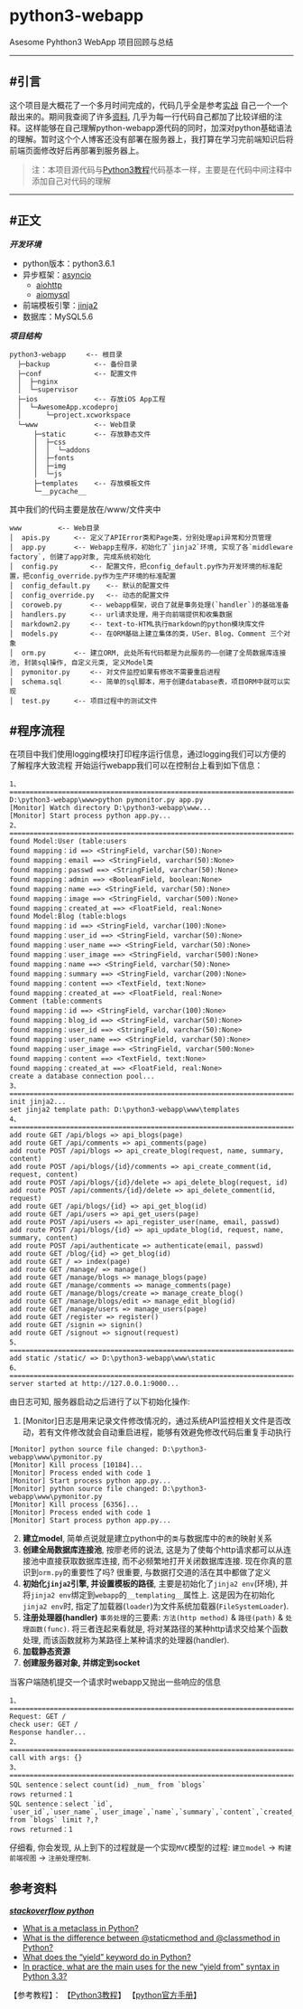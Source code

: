 # python3-webapp
 
Asesome Pyhthon3 WebApp 项目回顾与总结

***

## #引言

这个项目是大概花了一个多月时间完成的，代码几乎全是参考[实战](http://www.liaoxuefeng.com/wiki/0014316089557264a6b348958f449949df42a6d3a2e542c000/001432170876125c96f6cc10717484baea0c6da9bee2be4000) 自己一个一个敲出来的。期间我查阅了许多[资料](#reference), 几乎为每一行代码自己都加了比较详细的注释。这样能够在自己理解python-webapp源代码的同时，加深对python基础语法的理解。暂时这个个人博客还没有部署在服务器上，我打算在学习完前端知识后将前端页面修改好后再部署到服务器上。

> 注：本项目源代码与[Python3教程](http://www.liaoxuefeng.com/wiki/0014316089557264a6b348958f449949df42a6d3a2e542c000)代码基本一样，主要是在代码中间注释中添加自己对代码的理解

***

## #正文

***开发环境***

* python版本：python3.6.1		
* 异步框架：[asyncio](https://docs.python.org/3/library/asyncio.html)
	* [aiohttp](http://aiohttp.readthedocs.org/en/stable/web.html)
	* [aiomysql](http://aiomysql.readthedocs.io/en/latest/index.html)
* 前端模板引擎：[jinja2](http://jinja.pocoo.org/docs/latest/)
* 数据库：MySQL5.6

***项目结构***

    python3-webapp     <-- 根目录
	  ├─backup           <-- 备份目录			
	  ├─conf             <-- 配置文件
	  │  ├─nginx
	  │  └─supervisor
	  ├─ios              <-- 存放iOS App工程
	  │  └─AwesomeApp.xcodeproj
	  │      └─project.xcworkspace
	  └─www              <-- Web目录
	      ├─static       <-- 存放静态文件
	      │  ├─css
	      │  │  └─addons
	      │  ├─fonts
	      │  ├─img
	      │  └─js
	      ├─templates    <-- 存放模板文件
	      └─__pycache__

其中我们的代码主要是放在/www/文件夹中

	www			<-- Web目录
	│  apis.py		<-- 定义了APIError类和Page类，分别处理api异常和分页管理
	│  app.py		<-- Webapp主程序，初始化了`jinja2`环境, 实现了各`middleware factory`, 创建了app对象, 完成系统初始化
	│  config.py		<-- 配置文件，把config_default.py作为开发环境的标准配置，把config_override.py作为生产环境的标准配置
	│  config_default.py	<-- 默认的配置文件
	│  config_override.py	<-- 动态的配置文件
	│  coroweb.py		<-- webapp框架，说白了就是事务处理(`handler`)的基础准备
	│  handlers.py		<-- url请求处理，用于向前端提供和收集数据
	│  markdown2.py		<-- text-to-HTML执行markdown的python模块库文件
	│  models.py		<-- 在ORM基础上建立集体的类，USer、Blog、Comment 三个对象
	│  orm.py		<-- 建立ORM, 此处所有代码都是为此服务的——创建了全局数据库连接池, 封装sql操作, 自定义元类, 定义Model类
	│  pymonitor.py		<-- 对文件监控如果有修改不需要重启进程
	│  schema.sql		<-- 简单的sql脚本，用于创建database表，项目ORM中就可以实现
	│  test.py		<-- 项目过程中的测试文件

## #程序流程

在项目中我们使用logging模块打印程序运行信息，通过logging我们可以方便的了解程序大致流程
开始运行webapp我们可以在控制台上看到如下信息：

```
1、======================================================================================
D:\python3-webapp\www>python pymonitor.py app.py
[Monitor] Watch directory D:\python3-webapp\www...	
[Monitor] Start process python app.py...
2、=======================================================================================
found Model:User (table:users
found mapping：id ==> <StringField, varchar(50):None>
found mapping：email ==> <StringField, varchar(50):None>
found mapping：passwd ==> <StringField, varchar(50):None>
found mapping：admin ==> <BooleanField, boolean:None>
found mapping：name ==> <StringField, varchar(50):None>
found mapping：image ==> <StringField, varchar(500):None>
found mapping：created_at ==> <FloatField, real:None>
found Model:Blog (table:blogs
found mapping：id ==> <StringField, varchar(100):None>
found mapping：user_id ==> <StringField, varchar(50):None>
found mapping：user_name ==> <StringField, varchar(50):None>
found mapping：user_image ==> <StringField, varchar(500):None>
found mapping：name ==> <StringField, varchar(50):None>
found mapping：summary ==> <StringField, varchar(200):None>
found mapping：content ==> <TextField, text:None>
found mapping：created_at ==> <FloatField, real:None>
Comment (table:comments
found mapping：id ==> <StringField, varchar(100):None>
found mapping：blog_id ==> <StringField, varchar(50):None>
found mapping：user_id ==> <StringField, varchar(50):None>
found mapping：user_name ==> <StringField, varchar(50):None>
found mapping：user_image ==> <StringField, varchar(500:None>
found mapping：content ==> <TextField, text:None>
found mapping：created_at ==> <FloatField, real:None>
create a database connection pool...
3、========================================================================================
init jinja2...
set jinja2 template path: D:\python3-webapp\www\templates
4、========================================================================================
add route GET /api/blogs => api_blogs(page)
add route GET /api/comments => api_comments(page)
add route POST /api/blogs => api_create_blog(request, name, summary, content)
add route POST /api/blogs/{id}/comments => api_create_comment(id, request, content)
add route POST /api/blogs/{id}/delete => api_delete_blog(request, id)
add route POST /api/comments/{id}/delete => api_delete_comment(id, request)
add route GET /api/blogs/{id} => api_get_blog(id)
add route GET /api/users => api_get_users(page)
add route POST /api/users => api_register_user(name, email, passwd)
add route POST /api/blogs/{id} => api_update_blog(id, request, name, summary, content)
add route POST /api/authenticate => authenticate(email, passwd)
add route GET /blog/{id} => get_blog(id)
add route GET / => index(page)
add route GET /manage/ => manage()
add route GET /manage/blogs => manage_blogs(page)
add route GET /manage/comments => manage_comments(page)
add route GET /manage/blogs/create => manage_create_blog()
add route GET /manage/blogs/edit => manage_edit_blog(id)
add route GET /manage/users => manage_users(page)
add route GET /register => register()
add route GET /signin => signin()
add route GET /signout => signout(request)
5、========================================================================================
add static /static/ => D:\python3-webapp\www\static
6、========================================================================================
server started at http://127.0.0.1:9000...
```
由日志可知, 服务器启动之后进行了以下初始化操作:

1. [Monitor]日志是用来记录文件修改情况的，通过系统API监控相关文件是否改动，若有文件修改就会自动重启进程，能够有效避免修改代码后重复手动执行

```
[Monitor] python source file changed: D:\python3-webapp\www\pymonitor.py
[Monitor] Kill process [10184]...
[Monitor] Process ended with code 1
[Monitor] Start process python app.py...
[Monitor] python source file changed: D:\python3-webapp\www\pymonitor.py
[Monitor] Kill process [6356]...
[Monitor] Process ended with code 1
[Monitor] Start process python app.py...
```
2. **建立model**, 简单点说就是建立python中的`类`与数据库中的`表`的映射关系
3. **创建全局数据库连接池**, 按廖老师的说法, 这是为了使每个http请求都可以从连接池中直接获取数据库连接, 而不必频繁地打开关闭数据库连接. 现在你真的意识到`orm.py`的重要性了吗? 很重要, 与数据打交道的活在其中都做了定义
3. **初始化`jinja2`引擎, 并设置模板的路径**, 主要是初始化了`jinja2 env`(环境), 并将`jinja2 env`绑定到`webapp`的`__templating__`属性上. 这是因为在初始化`jinja2 env`时, 指定了加载器(`loader`)为文件系统加载器(`FileSystemLoader`).
4. **注册处理器(handler)** `事务处理`的三要素: `方法(http method)` &  `路径(path)` & `处理函数(func)`. 将三者连起来看就是, 将对某路径的某种http请求交给某个函数处理, 而该函数就称为某路径上某种请求的处理器(handler).
5. **加载静态资源**
6. **创建服务器对象, 并绑定到socket**

当客户端随机提交一个请求时webapp又抛出一些响应的信息
```
1、============================================================================================
Request: GET /
check user: GET /
Response handler...
2、===========================================================================================
call with args: {}
3、===========================================================================================
SQL sentence：select count(id) _num_ from `blogs`
rows returned：1
SQL sentence：select `id`, `user_id`,`user_name`,`user_image`,`name`,`summary`,`content`,`created_at` from `blogs` limit ?,?
rows returned：1
```


仔细看, 你会发现, 从上到下的过程就是一个实现`MVC`模型的过程: `建立model` -> `构建前端视图` -> `注册处理控制`. 



## #


## 参考资料

<p id="reference"></p>

***[stackoverflow python](http://stackoverflow.com/questions/tagged/python?page=2&sort=votes&pagesize=15)***

- [What is a metaclass in Python?](http://stackoverflow.com/questions/100003/what-is-a-metaclass-in-python)
- [What is the difference between @staticmethod and @classmethod in Python?](http://stackoverflow.com/questions/136097/what-is-the-difference-between-staticmethod-and-classmethod-in-python)
- [What does the “yield” keyword do in Python?](http://stackoverflow.com/questions/231767/what-does-the-yield-keyword-do-in-python)
- [In practice, what are the main uses for the new “yield from” syntax in Python 3.3?](http://stackoverflow.com/questions/9708902/in-practice-what-are-the-main-uses-for-the-new-yield-from-syntax-in-python-3)

【参考教程】：
【[Python3教程](http://www.liaoxuefeng.com/wiki/0014316089557264a6b348958f449949df42a6d3a2e542c000)】
【[python官方手册](https://docs.python.org/3/tutorial/index.html)】
